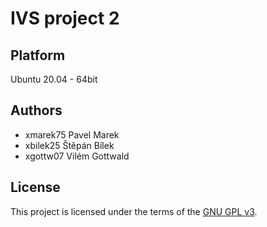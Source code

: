 # IVS project 2
## Platform
Ubuntu 20.04 - 64bit

## Authors
* xmarek75 Pavel Marek
* xbilek25 Štěpán Bílek
* xgottw07 Vilém Gottwald

## License
This project is licensed under the terms of the [GNU GPL v3](./LICENSE.md).
